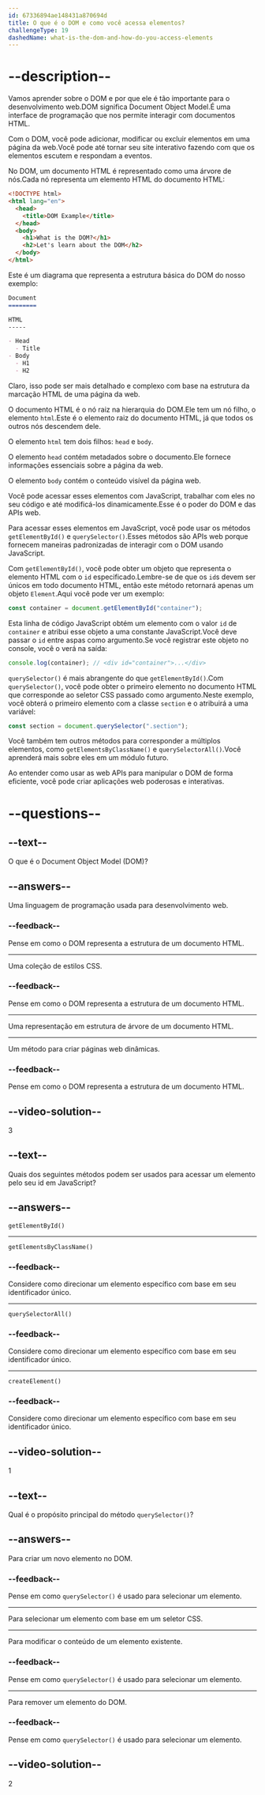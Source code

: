 ```yaml
---
id: 67336894ae148431a870694d
title: O que é o DOM e como você acessa elementos?
challengeType: 19
dashedName: what-is-the-dom-and-how-do-you-access-elements
---
```


# --description--

Vamos aprender sobre o DOM e por que ele é tão importante para o desenvolvimento web.DOM significa Document Object Model.É uma interface de programação que nos permite interagir com documentos HTML.

Com o DOM, você pode adicionar, modificar ou excluir elementos em uma página da web.Você pode até tornar seu site interativo fazendo com que os elementos escutem e respondam a eventos.

No DOM, um documento HTML é representado como uma árvore de nós.Cada nó representa um elemento HTML do documento HTML:

```html
<!DOCTYPE html>
<html lang="en">
  <head>
    <title>DOM Example</title>
  </head>
  <body>
    <h1>What is the DOM?</h1>
    <h2>Let's learn about the DOM</h2>
  </body>
</html>
```

Este é um diagrama que representa a estrutura básica do DOM do nosso exemplo:

```md
Document
========

HTML
-----

- Head
  - Title
- Body
  - H1
  - H2   
```

Claro, isso pode ser mais detalhado e complexo com base na estrutura da marcação HTML de uma página da web.

O documento HTML é o nó raiz na hierarquia do DOM.Ele tem um nó filho, o elemento `html`.Este é o elemento raiz do documento HTML, já que todos os outros nós descendem dele.

O elemento `html` tem dois filhos: `head` e `body`.

O elemento `head` contém metadados sobre o documento.Ele fornece informações essenciais sobre a página da web.

O elemento `body` contém o conteúdo visível da página web.

Você pode acessar esses elementos com JavaScript, trabalhar com eles no seu código e até modificá-los dinamicamente.Esse é o poder do DOM e das APIs web.

Para acessar esses elementos em JavaScript, você pode usar os métodos `getElementById()` e `querySelector()`.Esses métodos são APIs web porque fornecem maneiras padronizadas de interagir com o DOM usando JavaScript.

Com `getElementById()`, você pode obter um objeto que representa o elemento HTML com o `id` especificado.Lembre-se de que os `id`s devem ser únicos em todo documento HTML, então este método retornará apenas um objeto `Element`.Aqui você pode ver um exemplo:

```js
const container = document.getElementById("container");
```

Esta linha de código JavaScript obtém um elemento com o valor `id` de `container` e atribui esse objeto a uma constante JavaScript.Você deve passar o `id` entre aspas como argumento.Se você registrar este objeto no console, você o verá na saída:

```js
console.log(container); // <div id="container">...</div>
```

`querySelector()` é mais abrangente do que `getElementById()`.Com `querySelector()`, você pode obter o primeiro elemento no documento HTML que corresponde ao seletor CSS passado como argumento.Neste exemplo, você obterá o primeiro elemento com a classe `section` e o atribuirá a uma variável:

```js
const section = document.querySelector(".section");
```

Você também tem outros métodos para corresponder a múltiplos elementos, como `getElementsByClassName()` e `querySelectorAll()`.Você aprenderá mais sobre eles em um módulo futuro.

Ao entender como usar as web APIs para manipular o DOM de forma eficiente, você pode criar aplicações web poderosas e interativas.

# --questions--

## --text--

O que é o Document Object Model (DOM)?

## --answers--

Uma linguagem de programação usada para desenvolvimento web.

### --feedback--

Pense em como o DOM representa a estrutura de um documento HTML.

---

Uma coleção de estilos CSS.

### --feedback--

Pense em como o DOM representa a estrutura de um documento HTML.

---

Uma representação em estrutura de árvore de um documento HTML.

---

Um método para criar páginas web dinâmicas.

### --feedback--

Pense em como o DOM representa a estrutura de um documento HTML.

## --video-solution--

3

## --text--

Quais dos seguintes métodos podem ser usados para acessar um elemento pelo seu id em JavaScript?

## --answers--

`getElementById()`

---

`getElementsByClassName()`

### --feedback--

Considere como direcionar um elemento específico com base em seu identificador único.

---

`querySelectorAll()`

### --feedback--

Considere como direcionar um elemento específico com base em seu identificador único.

---

`createElement()`

### --feedback--

Considere como direcionar um elemento específico com base em seu identificador único.

## --video-solution--

1

## --text--

Qual é o propósito principal do método `querySelector()`?

## --answers--

Para criar um novo elemento no DOM.

### --feedback--

Pense em como `querySelector()` é usado para selecionar um elemento.

---

Para selecionar um elemento com base em um seletor CSS.

---

Para modificar o conteúdo de um elemento existente.

### --feedback--

Pense em como `querySelector()` é usado para selecionar um elemento.

---

Para remover um elemento do DOM.

### --feedback--

Pense em como `querySelector()` é usado para selecionar um elemento.

## --video-solution--

2
